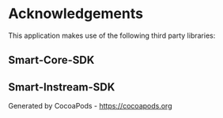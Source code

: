 # Acknowledgements
This application makes use of the following third party libraries:

## Smart-Core-SDK



## Smart-Instream-SDK


Generated by CocoaPods - https://cocoapods.org
